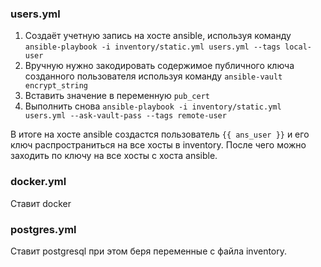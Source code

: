 ### users.yml

1. Создаёт учетную запись на хосте ansible, используя команду ```ansible-playbook -i inventory/static.yml users.yml --tags local-user```
2. Вручную нужно закодировать содержимое публичного ключа созданного пользователя используя команду ```ansible-vault encrypt_string```
3. Вставить значение в переменную `pub_cert`
4. Выполнить снова ```ansible-playbook -i inventory/static.yml users.yml --ask-vault-pass --tags remote-user```

В итоге на хосте ansible создастся пользователь `{{ ans_user }}` и его ключ распространиться на все хосты в inventory. После чего можно заходить по ключу на все хосты с хоста ansible.

### docker.yml

Ставит docker 

### postgres.yml

Ставит postgresql при этом беря переменные с файла inventory.